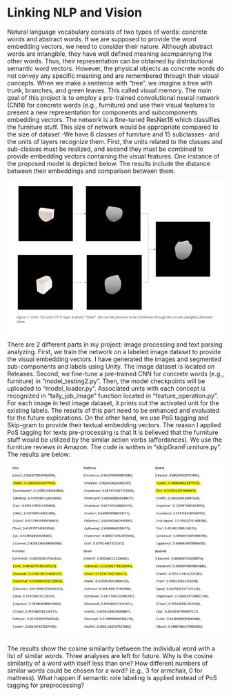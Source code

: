# Linking NLP and Vision
Natural language vocabulary consists of two types of words: concrete words and abstract words. If we are supposed to provide the word embedding vectors, we need to consider their nature. Although abstract words are intangible, they have well defined meaning acompannyng the other words. Thus, their representation can be obtained by distributional semantic word vectors.
However, the physical objects as concrete words do not convey any specific meaning and are remembered through their visual concepts. When we make a sentence with “tree”, we imagine a tree with trunk, branches, and green leaves. This called visual memory. The main goal of this project is to employ a pre-trained convolutional neural network (CNN) for concrete words (e.g., furniture) and use their visual features to present a new representation for components and subcomponents embedding vectors. The network is a fine-tuned ResNet18 which classifies the furniture stuff. This size of network would be appropriate compared to the size of dataset -We
have 6 classes of furniture and 15 subclasses- and the units of layers recognize them. First, the units related to the classes and sub-classes must be realized, and second they must be combined to provide embedding vectors containing the visual features. One instance of the proposed model is depicted below. The results include the distance between their embeddings and comparison between them.

![visual_features](visual_features.PNG)

There are 2 different parts in my project: image processing and text parsing analyzing. First, we train the network on a labeled image dataset to provide the visual embedding vectors. I have generated the images and segmented sub-components and labels using Unity. The image
dataset is located on Releases. Second, we fine-tune a pre-trained CNN for concrete words (e.g., furniture) in “model_testing2.py”. Then, the model checkpoints will be
uploaded to “model_loader.py”. Associated units with each concept is recognized in “tally_job_image” function located in “feature_operation.py”. For each image in test image dataset, it prints out the activated unit for the existing labels. The results of this part need to be enhanced and evaluated for the future explorations.
On the other hand, we use PoS tagging and Skip-gram to provide their textual embedding vectors. The reason I applied PoS tagging for texts pre-processing is that It is believed that the furniture stuff would be utilized by the similar action verbs (affordances). We use the furniture reviews in Amazon. The code is written in “skipGramFurniture.py”. The results are below:


![results](results.PNG)

The results show the cosine similarity between the individual word with a list of similar words. Three analyses are left for future. Why is the cosine similarity of a word with itself less than one? How different numbers of similar words could be chosen for a word? (e.g., 3 for armchair, 0 for mattress). What happen if semantic role labeling is applied instead of PoS tagging for preprocessing?
